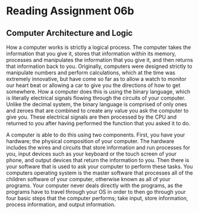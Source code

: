# Reading Assignment 06b
## Computer Architecture and Logic

How a computer works is strictly a logical process. The computer takes the information that you give it, stores that information within its memory, processes and manipulates the information that you give it, and then returns that information back to you. Originally, computers were designed strictly to manipulate numbers and perform calculations, which at the time was extremely innovative, but have come so far as to allow a watch to monitor our heart beat or allowing a car to give you the directions of how to get somewhere. How a computer does this is using the binary language, which is literally electrical signals flowing through the circuits of your computer. Unlike the decimal system, the binary language is comprised of only ones and zeroes that are combined to create any value you ask the computer to give you. These electrical signals are then processed by the CPU and returned to you after having performed the function that you asked it to do.

A computer is able to do this using two components. First, you have your hardware; the physical composition of your computer. The hardware includes the wires and circuits that store information and run processes for you, input devices such as your keyboard or the touch screen of your phone, and output devices that return the information to you. Then there is your software that is used to ask your computer to perform these tasks. You computers operating system is the master software that processes all of the children software of your computer, otherwise known as all of your programs. Your computer never deals directly with the programs, as the programs have to travel through your OS in order to then go through your four basic steps that the computer performs; take input, store information, process information, and output information.